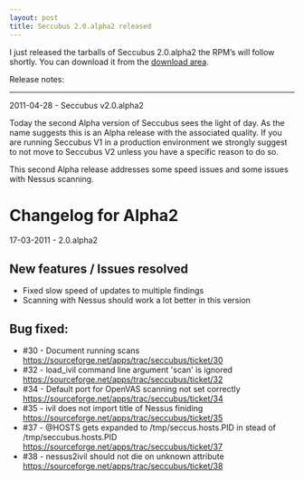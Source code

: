 ```yaml
---
layout: post
title: Seccubus 2.0.alpha2 released
---
```

I just released the tarballs of Seccubus 2.0.alpha2 the RPM’s will follow
shortly. You can download it from the [download
area](https://sourceforge.net/projects/seccubus/files/Seccubus_v2/).

Release notes:

---
    
2011-04-28 - Seccubus v2.0.alpha2

Today the second Alpha version of Seccubus sees the light of day. As the name
suggests this is an Alpha release with the associated quality. If you are
running Seccubus V1 in a production environment we strongly suggest to not move
to Seccubus V2 unless you have a specific reason to do so.

This second Alpha release addresses some speed issues and some issues with
Nessus scanning.

Changelog for Alpha2
===
17-03-2011 - 2.0.alpha2

New features / Issues resolved
---
* Fixed slow speed of updates to multiple findings
* Scanning with Nessus should work a lot better in this version

Bug fixed:
---
* #30 - Document running scans
<https://sourceforge.net/apps/trac/seccubus/ticket/30>
* #32 - load_ivil command line argument 'scan' is ignored
<https://sourceforge.net/apps/trac/seccubus/ticket/32>
* #34 - Default port for OpenVAS scanning not set correctly
<https://sourceforge.net/apps/trac/seccubus/ticket/34>
* #35 - ivil does not import title of Nessus finiding
<https://sourceforge.net/apps/trac/seccubus/ticket/35>
* #37 - @HOSTS gets expanded to /tmp/seccus.hosts.PID in stead of
/tmp/seccubus.hosts.PID
<https://sourceforge.net/apps/trac/seccubus/ticket/37>
* #38 - nessus2ivil should not die on unknown attribute
<https://sourceforge.net/apps/trac/seccubus/ticket/38>

